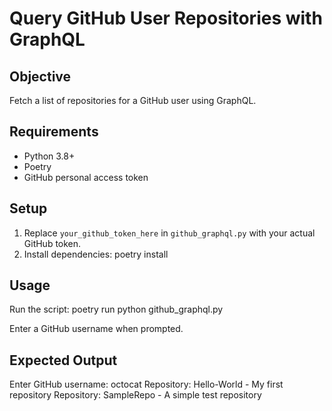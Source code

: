 # Query GitHub User Repositories with GraphQL

## Objective
Fetch a list of repositories for a GitHub user using GraphQL.

## Requirements
- Python 3.8+
- Poetry
- GitHub personal access token

## Setup
1. Replace `your_github_token_here` in `github_graphql.py` with your actual GitHub token.
2. Install dependencies:
poetry install

## Usage
Run the script:
poetry run python github_graphql.py

Enter a GitHub username when prompted.


## Expected Output
Enter GitHub username: octocat
Repository: Hello-World - My first repository
Repository: SampleRepo - A simple test repository